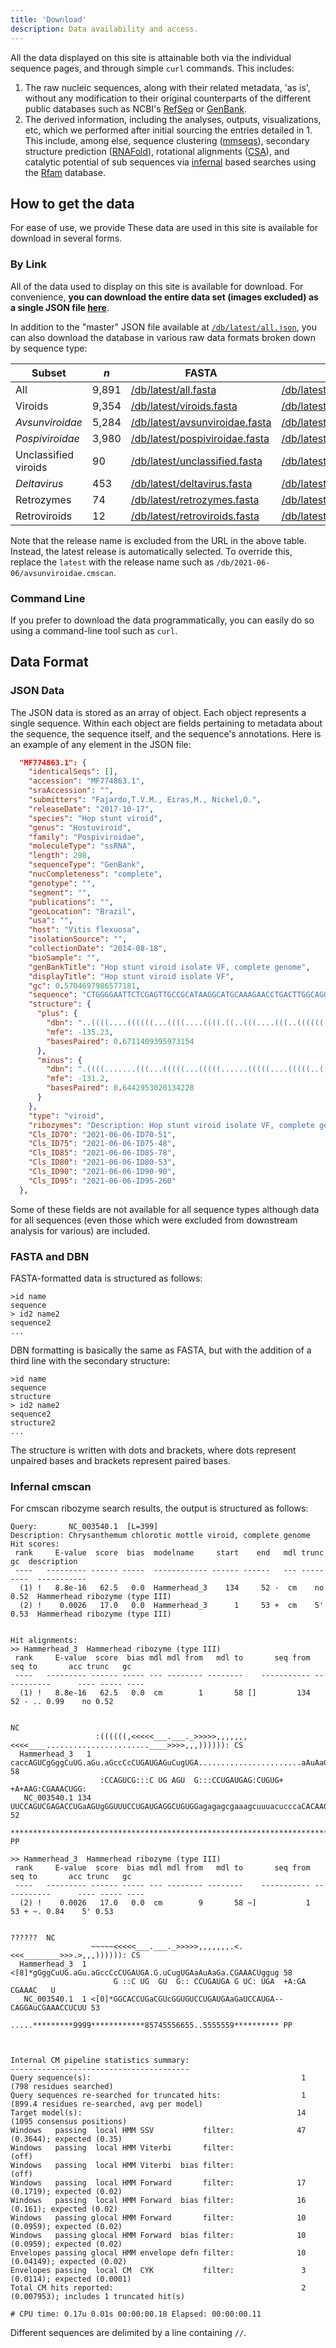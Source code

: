 ```yaml
---
title: 'Download'
description: Data availability and access.
---
```


All the data displayed on this site is attainable both via the individual sequence pages, and through simple `curl` commands.
This includes:

1.  The raw nucleic sequences, along with their related metadata, 'as is', without any modification to their original counterparts of the different public databases such as NCBI's [RefSeq](https://www.ncbi.nlm.nih.gov/refseq/) or [GenBank](https://www.ncbi.nlm.nih.gov/genbank/).
2.  The derived information, including the analyses, outputs, visualizations, etc, which we performed after initial sourcing the entries detailed in 1. This include, among else, sequence clustering ([mmseqs](https://github.com/soedinglab/mmseqs2)), secondary structure prediction ([RNAFold](http://rna.tbi.univie.ac.at/cgi-bin/RNAWebSuite/RNAfold.cgi)), rotational alignments ([CSA](https://bmcbioinformatics.biomedcentral.com/articles/10.1186/1471-2105-10-230)), and catalytic potential of sub sequences via [infernal](http://eddylab.org/infernal/) based searches using the [Rfam](https://rfam.org/) database.

## How to get the data

For ease of use, we provide These data are used in this site is available for download in several forms.

### By Link

All of the data used to display on this site is available for download.
For convenience, **you can download the entire data set (images excluded) as a single JSON file [here](https://viroids.org/db/latest/all.json)**.

In addition to the "master" JSON file available at [`/db/latest/all.json`](https://viroids.org/db/latest/all.json), you can also download the database in various raw data formats broken down by sequence type:

| Subset               | _n_   | FASTA                                                                               | DBN                                                                             | DBN (reverse complement)                                                              | Infernal                                                                              |
| -------------------- | ----- | ----------------------------------------------------------------------------------- | ------------------------------------------------------------------------------- | ------------------------------------------------------------------------------------- | ------------------------------------------------------------------------------------- |
| All                  | 9,891 | [/db/latest/all.fasta](https://viroids.org/db/latest/all.fasta)                     | [/db/latest/all.dbn](https://viroids.org/db/latest/all.dbn)                     | [/db/latest/all.rc.dbn](https://viroids.org/db/latest/all.rc.dbn)                     | [/db/latest/all.cmscan](https://viroids.org/db/latest/all.cmscan)                     |
| Viroids              | 9,354 | [/db/latest/viroids.fasta](https://viroids.org/db/latest/viroids.fasta)             | [/db/latest/viroids.dbn](https://viroids.org/db/latest/viroids.dbn)             | [/db/latest/viroids.rc.dbn](https://viroids.org/db/latest/viroids.rc.dbn)             | [/db/latest/viroids.cmscan](https://viroids.org/db/latest/viroids.cmscan)             |
| _Avsunviroidae_      | 5,284 | [/db/latest/avsunviroidae.fasta](https://viroids.org/db/latest/avsunviroidae.fasta) | [/db/latest/avsunviroidae.dbn](https://viroids.org/db/latest/avsunviroidae.dbn) | [/db/latest/avsunviroidae.rc.dbn](https://viroids.org/db/latest/avsunviroidae.rc.dbn) | [/db/latest/avsunviroidae.cmscan](https://viroids.org/db/latest/avsunviroidae.cmscan) |
| _Pospiviroidae_      | 3,980 | [/db/latest/pospiviroidae.fasta](https://viroids.org/db/latest/pospiviroidae.fasta) | [/db/latest/pospiviroidae.dbn](https://viroids.org/db/latest/pospiviroidae.dbn) | [/db/latest/pospiviroidae.rc.dbn](https://viroids.org/db/latest/pospiviroidae.rc.dbn) | [/db/latest/pospiviroidae.cmscan](https://viroids.org/db/latest/pospiviroidae.cmscan) |
| Unclassified viroids | 90    | [/db/latest/unclassified.fasta](https://viroids.org/db/latest/viroids.fasta)        | [/db/latest/unclassified.dbn](https://viroids.org/db/latest/viroids.dbn)        | [/db/latest/unclassified.rc.dbn](https://viroids.org/db/latest/viroids.rc.dbn)        | [/db/latest/unclassified.cmscan](https://viroids.org/db/latest/viroids.cmscan)        |
| _Deltavirus_         | 453   | [/db/latest/deltavirus.fasta](https://viroids.org/db/latest/deltavirus.fasta)       | [/db/latest/deltavirus.dbn](https://viroids.org/db/latest/deltavirus.dbn)       | [/db/latest/deltavirus.rc.dbn](https://viroids.org/db/latest/deltavirus.rc.dbn)       | [/db/latest/deltavirus.cmscan](https://viroids.org/db/latest/deltavirus.cmscan)       |
| Retrozymes           | 74    | [/db/latest/retrozymes.fasta](https://viroids.org/db/latest/retrozymes.fasta)       | [/db/latest/retrozymes.dbn](https://viroids.org/db/latest/retrozymes.dbn)       | [/db/latest/retrozymes.rc.dbn](https://viroids.org/db/latest/retrozymes.rc.dbn)       | [/db/latest/retrozymes.cmscan](https://viroids.org/db/latest/retrozymes.cmscan)       |
| Retroviroids         | 12    | [/db/latest/retroviroids.fasta](https://viroids.org/db/latest/retroviroids.fasta)   | [/db/latest/retroviroids.dbn](https://viroids.org/db/latest/retroviroids.dbn)   | [/db/latest/retroviroids.rc.dbn](https://viroids.org/db/latest/retroviroids.rc.dbn)   | [/db/latest/retroviroids.cmscan](https://viroids.org/db/latest/retroviroids.cmscan)   |

Note that the release name is excluded from the URL in the above table.
Instead, the latest release is automatically selected.
To override this, replace the `latest` with the release name such as `/db/2021-06-06/avsunviroidae.cmscan`.

### Command Line

If you prefer to download the data programmatically, you can easily do so using a command-line tool such as `curl`.

<the-curl-generator>
    <template #the-curl-generator></template>
</the-curl-generator>

## Data Format

### JSON Data

The JSON data is stored as an array of object.
Each object represents a single sequence.
Within each object are fields pertaining to metadata about the sequence, the sequence itself, and the sequence's annotations.
Here is an example of any element in the JSON file:

```json
  "MF774863.1": {
    "identicalSeqs": [],
    "accession": "MF774863.1",
    "sraAccession": "",
    "submitters": "Fajardo,T.V.M., Eiras,M., Nickel,O.",
    "releaseDate": "2017-10-17",
    "species": "Hop stunt viroid",
    "genus": "Hostuviroid",
    "family": "Pospiviroidae",
    "moleculeType": "ssRNA",
    "length": 298,
    "sequenceType": "GenBank",
    "nucCompleteness": "complete",
    "genotype": "",
    "segment": "",
    "publications": "",
    "geoLocation": "Brazil",
    "usa": "",
    "host": "Vitis flexuosa",
    "isolationSource": "",
    "collectionDate": "2014-08-18",
    "bioSample": "",
    "genBankTitle": "Hop stunt viroid isolate VF, complete genome",
    "displayTitle": "Hop stunt viroid isolate VF",
    "gc": 0.5704697986577181,
    "sequence": "CTGGGGAATTCTCGAGTTGCCGCATAAGGCATGCAAAGAACCTGACTTGGCAGGGAGGTACTTACCTGAGAAAGGAGCCCCGGGGCAACTCTTCTCAGAATCCAGCGAGAGGCGTGGAGAGAGGGCCGCGGTGCTCTGGAGTAGAGGCTCTGCCTTCGAAACACCATCGATCGTCCCTTCTTCTTTACCTTCTTCTGGCTCTTCCGATGAGACGCGACCGGTGGCATCACCTCTCGGTTCGTCCCAACCTGCTTTTGTTCTATCTGAGCCTCTGCCGCGGATCCTCTCTTGAGCCCCT",
    "structure": {
      "plus": {
        "dbn": "..((((....((((((...((((....((((.((..(((....(((..((((((..((.((..(((.((((...(((((((((.((..(((.((..(((..((((.((((((.((((((((((((..(((((.(..(((.((.(((((...)))))....)).)))..)))))).))))).))))))))))))))))).)))...)).)))..))..)))).))).))...)))))))..)).))..))))))...)))...)))..))...)))))))).......)))))))))).",
        "mfe": -135.23,
        "basesPaired": 0.6711409395973154
      },
      "minus": {
        "dbn": ".((((.......(((...(((((...(((((......(((((....(((((..((.((..(((((((((.((.(((.((((..(((.(((.((...((((((((..((((((...(((((.(((....(((.((((((((.((((((...))))....))..))))))))))))))))).))...)))).)).)))).))))..)).))).))).))))))))).)))))).)))..)).))..)))))........)))))......))))).)))))...))).......))))..",
        "mfe": -131.2,
        "basesPaired": 0.6442953020134228
      }
    },
    "type": "viroid",
    "ribozymes": "Description: Hop stunt viroid isolate VF, complete genome\nHit scores:\n rank     E-value  score  bias  modelname  start    end   mdl trunc   gc  description\n ----   --------- ------ -----  --------- ------ ------   --- ----- ----  -----------\n   [No hits detected that satisfy reporting thresholds]\nHit alignments:\n   [No hits detected that satisfy reporting thresholds]\nInternal CM pipeline statistics summary:\n----------------------------------------\nQuery sequence(s):                                               1  (596 residues searched)\nQuery sequences re-searched for truncated hits:                  1  (812.9 residues re-searched, avg per model)\nTarget model(s):                                                14  (1095 consensus positions)\nWindows   passing  local HMM SSV           filter:              20  (0.1543); expected (0.35)\nWindows   passing  local HMM Viterbi       filter:                  (off)\nWindows   passing  local HMM Viterbi  bias filter:                  (off)\nWindows   passing  local HMM Forward       filter:               0  (0); expected (0.02)\nWindows   passing  local HMM Forward  bias filter:               0  (0); expected (0.02)\nWindows   passing glocal HMM Forward       filter:               0  (0); expected (0.02)\nWindows   passing glocal HMM Forward  bias filter:               0  (0); expected (0.02)\nEnvelopes passing glocal HMM envelope defn filter:               0  (0); expected (0.02)\nEnvelopes passing  local CM  CYK           filter:               0  (0); expected (0.0001)\nTotal CM hits reported:                                          0  (0); includes 0 truncated hit(s)\n//",
    "Cls_ID70": "2021-06-06-ID70-51",
    "Cls_ID75": "2021-06-06-ID75-48",
    "Cls_ID85": "2021-06-06-ID85-78",
    "Cls_ID80": "2021-06-06-ID80-53",
    "Cls_ID90": "2021-06-06-ID90-90",
    "Cls_ID95": "2021-06-06-ID95-260"
  },
```

Some of these fields are not available for all sequence types although data for all sequences (even those which were excluded from downstream analysis for various) are included.

### FASTA and DBN

FASTA-formatted data is structured as follows:

```
>id name
sequence
> id2 name2
sequence2
...
```

DBN formatting is basically the same as FASTA, but with the addition of a third line with the secondary structure:

```
>id name
sequence
structure
> id2 name2
sequence2
structure2
...
```

The structure is written with dots and brackets, where dots represent unpaired bases and brackets represent paired bases.

### Infernal cmscan

For cmscan ribozyme search results, the output is structured as follows:

```
Query:       NC_003540.1  [L=399]
Description: Chrysanthemum chlorotic mottle viroid, complete genome
Hit scores:
 rank     E-value  score  bias  modelname     start    end   mdl trunc   gc  description
 ----   --------- ------ -----  ------------ ------ ------   --- ----- ----  -----------
  (1) !   8.8e-16   62.5   0.0  Hammerhead_3    134     52 -  cm    no 0.52  Hammerhead ribozyme (type III)
  (2) !    0.0026   17.0   0.0  Hammerhead_3      1     53 +  cm    5' 0.53  Hammerhead ribozyme (type III)


Hit alignments:
>> Hammerhead_3  Hammerhead ribozyme (type III)
 rank     E-value  score  bias mdl mdl from   mdl to       seq from      seq to       acc trunc   gc
 ----   --------- ------ ----- --- -------- --------    ----------- -----------      ---- ----- ----
  (1) !   8.8e-16   62.5   0.0  cm        1       58 []         134          52 - .. 0.99    no 0.52

                                                                                                       NC
                   :((((((,<<<<<___.___._>>>>>,,,,,,,<<<<____.......................____>>>>,,,)))))): CS
  Hammerhead_3   1 caccAGUCgGggCuUG.aGu.aGccCcCUGAUGAGuCugUGA.......................aAuAaGaCGAAACUggug 58
                    :CCAGUCG:::C UG AGU  G:::CCUGAUGAG:CUGUG+                       +A+AAG:CGAAACUGG:
   NC_003540.1 134 UUCCAGUCGAGACCUGaAGUgGGUUUCCUGAUGAGGCUGUGGagagagcgaaagcuuuacucccaCACAAGCCGAAACUGGAA 52
                   *********************************************************************************** PP

>> Hammerhead_3  Hammerhead ribozyme (type III)
 rank     E-value  score  bias mdl mdl from   mdl to       seq from      seq to       acc trunc   gc
 ----   --------- ------ ----- --- -------- --------    ----------- -----------      ---- ----- ----
  (2) !    0.0026   17.0   0.0  cm        9       58 ~]           1          53 + ~. 0.84    5' 0.53

                                                                       ??????  NC
                  ~~~~~<<<<<___.___._>>>>>,,,,,,,.<.<<<________>>>.>,,,)))))): CS
  Hammerhead_3  1 <[8]*gGggCuUG.aGu.aGccCcCUGAUGA.G.uCugUGAaAuAaGa.CGAAACUggug 58
                       G ::C UG  GU  G:: CCUGAUGA G UC: UGA  +A:GA CGAAAC   U
   NC_003540.1  1 <[0]*GGCACCUGaCGUcGGUGUCCUGAUGAaGaUCCAUGA--CAGGAuCGAAACCUCUU 53
                  .....*********9999************85745556655..5555559********** PP



Internal CM pipeline statistics summary:
----------------------------------------
Query sequence(s):                                               1  (798 residues searched)
Query sequences re-searched for truncated hits:                  1  (899.4 residues re-searched, avg per model)
Target model(s):                                                14  (1095 consensus positions)
Windows   passing  local HMM SSV           filter:              47  (0.3644); expected (0.35)
Windows   passing  local HMM Viterbi       filter:                  (off)
Windows   passing  local HMM Viterbi  bias filter:                  (off)
Windows   passing  local HMM Forward       filter:              17  (0.1719); expected (0.02)
Windows   passing  local HMM Forward  bias filter:              16  (0.161); expected (0.02)
Windows   passing glocal HMM Forward       filter:              10  (0.0959); expected (0.02)
Windows   passing glocal HMM Forward  bias filter:              10  (0.0959); expected (0.02)
Envelopes passing glocal HMM envelope defn filter:              10  (0.04149); expected (0.02)
Envelopes passing  local CM  CYK           filter:               3  (0.0114); expected (0.0001)
Total CM hits reported:                                          2  (0.007953); includes 1 truncated hit(s)

# CPU time: 0.17u 0.01s 00:00:00.18 Elapsed: 00:00:00.11
```

Different sequences are delimited by a line containing `//`.
